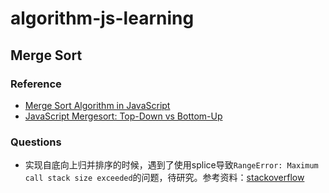# algorithm-js-learning

## Merge Sort

### Reference
+ [Merge Sort Algorithm in JavaScript](https://medium.com/javascript-in-plain-english/javascript-merge-sort-3205891ac060)
+ [JavaScript Mergesort: Top-Down vs Bottom-Up](https://www.akawebdesign.com/2012/04/13/javascript-mergesort-top-down-vs-bottom-up/)

### Questions
+ 实现自底向上归并排序的时候，遇到了使用splice导致`RangeError: Maximum call stack size exceeded`的问题，待研究。参考资料：[stackoverflow](https://stackoverflow.com/questions/44959025/rangeerror-maximum-call-stack-size-exceeded-caused-by-array-splice-apply)